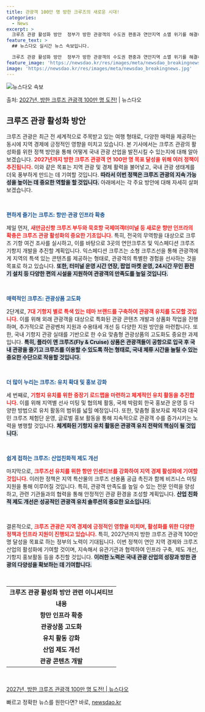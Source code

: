 ```yaml
---
title: 관광객 100만 명 방한 크루즈의 새로운 시대!
categories:
  - News
excerpt: >
  크루즈 관광 활성화 방안  정부가 방한 관광객의 수도권 편중과 연안지역 소멸 위기를 해결하는 방안으로 크루즈…
feature_text: >
  ## 뉴스다오 실시간 뉴스 속보입니다.

  크루즈 관광 활성화 방안  정부가 방한 관광객의 수도권 편중과 연안지역 소멸 위기를 해결하는 방안으로 크루즈…
feature_image: 'https://newsdao.kr/res/images/meta/newsdao_breakingnews.jpg'
image: 'https://newsdao.kr/res/images/meta/newsdao_breakingnews.jpg'
---
```


![뉴스다오 속보](https://newsdao.kr/res/images/meta/newsdao_breakingnews.jpg)

<p>출처: <a href="https://newsdao.kr/4276" rel="dofollow">2027년, 방한 크루즈 관광객 100만 명 도전!</a> | 뉴스다오</p>

<h2 data-ke-size="size26">크루즈 관광 활성화 방안</h2>

<p data-ke-size="size16">크루즈 관광은 최근 전 세계적으로 주목받고 있는 여행 형태로, 다양한 매력을 제공하는 동시에 지역 경제에 긍정적인 영향을 미치고 있습니다. 본 기사에서는 크루즈 관광의 활성화를 위한 정책 방안을 통해 어떻게 국내 관광 산업을 발전시킬 수 있는지에 대해 알아보겠습니다. <b><span style="color: #ee2323;">2027년까지 방한 크루즈 관광객 연 100만 명 목표 달성을 위해 여러 정책이 추진됩니다.</span></b> 이와 같은 목표는 지역 관광 및 경제 활력을 불어넣고, 국내 관광 생태계를 더욱 풍부하게 만드는 데 기여할 것입니다. <b><span style="background-color: #21538527;">따라서 이번 정책은 크루즈 관광의 지속 가능성을 높이는 데 중요한 역할을 할 것입니다.</span></b> 아래에서는 각 주요 방안에 대해 자세히 살펴보겠습니다.</p>

<p data-ke-size="size16">&nbsp;</p>

<b><span style="color: #1a5490;">편하게 즐기는 크루즈: 항만·관광 인프라 확충</span></b>
<p data-ke-size="size16">제일 먼저, <b><span style="color: #ee2323;">새만금신항 크루즈 부두와 묵호항 국제여객터미널 등 새로운 항만 인프라의 확충은 크루즈 관광 활성화의 중요한 기초입니다.</span></b> 특히, 전국의 무역항을 대상으로 크루즈 기항 여건 조사를 실시하고, 이를 바탕으로 3곳의 연안크루즈 및 익스페디션 크루즈 기항지 개발을 추진할 계획입니다. 익스페디션 크루즈는 소형 크루즈선을 통해 관광객에게 지역의 특색 있는 콘텐츠를 제공하는 형태로, 관광객의 특별한 경험을 선사하는 것을 목표로 하고 있습니다. <b><span style="background-color: #21538527;">또한, 터미널 운영 시간 연장, 팝업 마켓 운영, 24시간 무인 환전기 설치 등 다양한 편의 시설을 지원하여 관광객의 만족도를 높일 것입니다.</span></b></p>

<p data-ke-size="size16">&nbsp;</p>

<b><span style="color: #1a5490;">매력적인 크루즈: 관광상품 고도화</span></b>
<p data-ke-size="size16">2단계로, <b><span style="color: #ee2323;">7대 기항지 별로 특색 있는 테마 브랜드를 구축하여 관광객 유치를 도모할 것입니다.</span></b> 이를 위해 외래 관광객을 대상으로 특화된 관광 콘텐츠 개발과 상품화 작업을 진행하며, 추가적으로 관광벤처 지원과 수용태세 개선 등 다양한 지원 방안을 마련합니다. 또한, 국내 기항지 관광 실태를 기반으로 한 수요 맞춤형 관광상품의 고도화도 중요한 과제입니다. <b><span style="background-color: #21538527;">특히, 플라이 앤 크루즈(Fly & Cruise) 상품은 관광객들이 공항으로 입국 후 국내 관광을 즐기고 크루즈를 이용할 수 있도록 하는 형태로, 국내 체류 시간을 늘릴 수 있는 중요한 수단으로 작용할 것입니다.</span></b></p>

<p data-ke-size="size16">&nbsp;</p>

<b><span style="color: #1a5490;">더 많이 누리는 크루즈: 유치 확대 및 홍보 강화</span></b>
<p data-ke-size="size16">세 번째로, <b><span style="color: #ee2323;">기항지 유치를 위한 중장기 로드맵을 마련하고 체계적인 유치 활동을 추진합니다.</span></b> 이를 위해 지역별 선사 미팅 및 협의체 활동, 국제 박람회 한국 홍보관 운영 등 다양한 방법으로 유치 활동의 범위를 넓힐 예정입니다. 또한, 맞춤형 홍보자료 제작과 대국민 크루즈 체험단 운영, 글로벌 홍보 활동을 통해 지속적으로 관광객 수를 증가시키는 노력을 병행할 것입니다. <b><span style="background-color: #21538527;">체계화된 기항지 유치 활동은 관광객 유치 전략의 핵심이 될 것입니다.</span></b></p>

<p data-ke-size="size16">&nbsp;</p>

<b><span style="color: #1a5490;">쉽게 접하는 크루즈: 산업친화적 제도 개선</span></b>
<p data-ke-size="size16">마지막으로, <b><span style="color: #ee2323;">크루즈선 유치를 위한 항만 인센티브를 강화하여 지역 경제 활성화에 기여할 것입니다.</span></b> 이러한 정책은 지역 특산물의 크루즈 선용품 공급 촉진과 함께 비즈니스 미팅 지원을 통해 이루어질 것입니다. 특히, 관광객 만족도를 높일 수 있는 전문 인력을 양성하고, 관련 기관들과의 협력을 통해 안정적인 관광 환경을 조성할 계획입니다. <b><span style="background-color: #21538527;">산업 친화적 제도 개선은 성공적인 관광객 유치 솔루션의 중요한 요소입니다.</span></b></p>

<p data-ke-size="size16">&nbsp;</p>

<p data-ke-size="size16">결론적으로, <b><span style="color: #ee2323;">크루즈 관광은 지역 경제에 긍정적인 영향을 미치며, 활성화를 위한 다양한 정책과 인프라 지원이 진행되고 있습니다.</span></b> 특히, 2027년까지 방한 크루즈 관광객 100만 명 달성을 목표로 하는 정부의 노력이 기대됩니다. 이번 정책이 연안 지역 경제와 크루즈 산업의 활성화에 기여할 것이며, 지속해서 유관기관과 협력하여 인프라 구축, 제도 개선, 기항지 홍보활동 등을 추진할 것입니다. <b><span style="background-color: #21538527;">이러한 노력은 국내 관광 산업의 성장과 방한 관광의 다양성을 확보하는 데 기여합니다.</span></b></p>

<p data-ke-size="size16">&nbsp;</p>

<table>
<tr>
<td style="text-align: center; height: 17px;"><b>크루즈 관광 활성화 방안 관련 이니셔티브</b></td>
</tr>
<tr>
<td style="text-align: center; height: 17px;"><b>내용</b></td>
</tr>
<tr>
<td style="text-align: center; height: 17px;"><b>항만 인프라 확충</b></td>
</tr>
<tr>
<td style="text-align: center; height: 17px;"><b>관광상품 고도화</b></td>
</tr>
<tr>
<td style="text-align: center; height: 17px;"><b>유치 활동 강화</b></td>
</tr>
<tr>
<td style="text-align: center; height: 17px;"><b>산업 제도 개선</b></td>
</tr>
<tr>
<td style="text-align: center; height: 17px;"><b>관광 콘텐츠 개발</b></td>
</tr>
</table>

<p data-ke-size="size16">&nbsp;</p>

<p data-ke-size="size16"><a href="https://newsdao.kr/4276">2027년, 방한 크루즈 관광객 100만 명 도전! | 뉴스다오</a></p> 

빠르고 정확한 뉴스를 원한다면? 바로, <a href="https://newsdao.kr" rel="dofollow">newsdao.kr</a>



